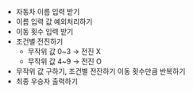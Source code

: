 - 자동차 이름 입력 받기
- 이름 입력 값 예외처리하기
- 이동 횟수 입력 받기
- 조건별 전진하기
    - 무작위 값 0~3 → 전진 X
    - 무작위 값 4~9 → 전진 O
- 무작위 값 구하기, 조건별 전잔하기 이동 횟수만큼 반복하기
- 최종 우승자 출력하기